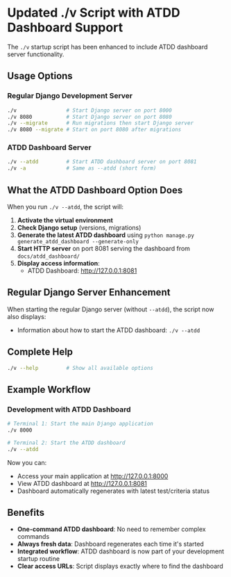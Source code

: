 # Updated ./v Script with ATDD Dashboard Support

The `./v` startup script has been enhanced to include ATDD dashboard server functionality.

## Usage Options

### Regular Django Development Server
```bash
./v                # Start Django server on port 8000
./v 8080           # Start Django server on port 8080
./v --migrate      # Run migrations then start Django server
./v 8080 --migrate # Start on port 8080 after migrations
```

### ATDD Dashboard Server
```bash
./v --atdd         # Start ATDD dashboard server on port 8081
./v -a             # Same as --atdd (short form)
```

## What the ATDD Dashboard Option Does

When you run `./v --atdd`, the script will:

1. **Activate the virtual environment**
2. **Check Django setup** (versions, migrations)
3. **Generate the latest ATDD dashboard** using `python manage.py generate_atdd_dashboard --generate-only`
4. **Start HTTP server** on port 8081 serving the dashboard from `docs/atdd_dashboard/`
5. **Display access information**:
   - ATDD Dashboard: http://127.0.0.1:8081

## Regular Django Server Enhancement

When starting the regular Django server (without `--atdd`), the script now also displays:
- Information about how to start the ATDD dashboard: `./v --atdd`

## Complete Help
```bash
./v --help         # Show all available options
```

## Example Workflow

### Development with ATDD Dashboard
```bash
# Terminal 1: Start the main Django application
./v 8000

# Terminal 2: Start the ATDD dashboard
./v --atdd
```

Now you can:
- Access your main application at http://127.0.0.1:8000
- View ATDD dashboard at http://127.0.0.1:8081
- Dashboard automatically regenerates with latest test/criteria status

## Benefits

- **One-command ATDD dashboard**: No need to remember complex commands
- **Always fresh data**: Dashboard regenerates each time it's started
- **Integrated workflow**: ATDD dashboard is now part of your development startup routine
- **Clear access URLs**: Script displays exactly where to find the dashboard